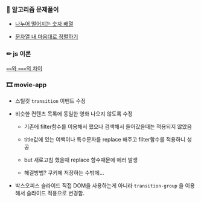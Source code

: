 ### 🧮 알고리즘 문제풀이
- [나누어 떨어지는 숫자 배열](https://github.com/leemyungju9347/Algorithm/blob/master/Level_01/review/04_%EB%82%98%EB%88%84%EC%96%B4%20%EB%96%A8%EC%96%B4%EC%A7%80%EB%8A%94%20%EC%88%AB%EC%9E%90%20%EB%B0%B0%EC%97%B4.html)

- [문자열 내 마음대로 정렬하기](https://github.com/leemyungju9347/Algorithm/blob/master/Level_01/review/05_%EB%AC%B8%EC%9E%90%EC%97%B4%20%EB%82%B4%20%EB%A7%88%EC%9D%8C%EB%8C%80%EB%A1%9C%20%EC%A0%95%EB%A0%AC%ED%95%98%EA%B8%B0.html)

### ✏ js 이론
[`==`와  `===`의 차이](https://github.com/leemyungju9347/TIL/blob/master/%EC%9D%B4%EB%A1%A0/%EC%97%B0%EC%82%B0%EC%9E%90.md)


### 🎞 movie-app
- 스틸컷 ```transition``` 이벤트 수정
- 비슷한 컨텐츠 목록에 동일한 영화 나오지 않도록 수정

	- 기존에 filter함수를 이용해서 했으나 검색해서 들어갔을때는 적용되지 않았음

	- title값에 있는 여백이나 특수문자를 replace 해주고 filter함수를 적용하니 성공

	- but 새로고침 했을때 replace 함수때문에 에러 발생

	- 해결방법? 쿠키에 저장하는 수밖에...

- 박스오피스 슬라이드 직접 DOM을 사용하는게 아니라  ```transition-group``` 을 이용해서 슬라이드 적용으로 변경함.

